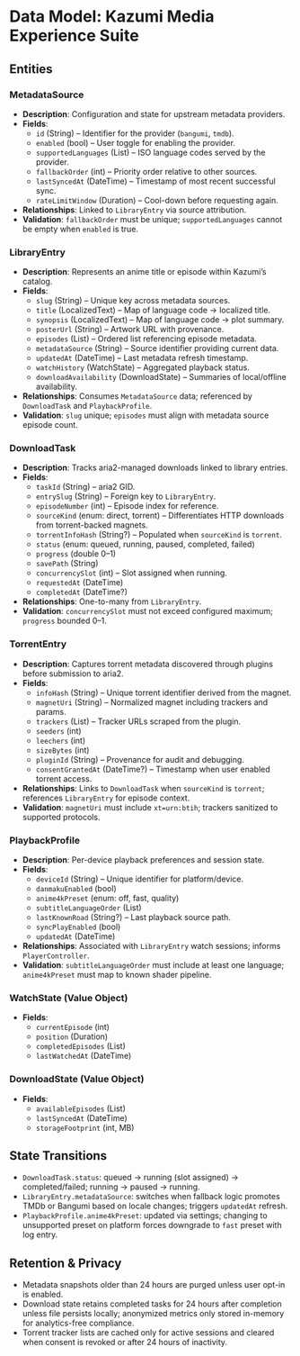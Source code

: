 # Data Model: Kazumi Media Experience Suite

## Entities

### MetadataSource
- **Description**: Configuration and state for upstream metadata providers.
- **Fields**:
  - `id` (String) – Identifier for the provider (`bangumi`, `tmdb`).
  - `enabled` (bool) – User toggle for enabling the provider.
  - `supportedLanguages` (List<String>) – ISO language codes served by the provider.
  - `fallbackOrder` (int) – Priority order relative to other sources.
  - `lastSyncedAt` (DateTime) – Timestamp of most recent successful sync.
  - `rateLimitWindow` (Duration) – Cool-down before requesting again.
- **Relationships**: Linked to `LibraryEntry` via source attribution.
- **Validation**: `fallbackOrder` must be unique; `supportedLanguages` cannot be empty when `enabled` is true.

### LibraryEntry
- **Description**: Represents an anime title or episode within Kazumi’s catalog.
- **Fields**:
  - `slug` (String) – Unique key across metadata sources.
  - `title` (LocalizedText) – Map of language code → localized title.
  - `synopsis` (LocalizedText) – Map of language code → plot summary.
  - `posterUrl` (String) – Artwork URL with provenance.
  - `episodes` (List<EpisodeRef>) – Ordered list referencing episode metadata.
  - `metadataSource` (String) – Source identifier providing current data.
  - `updatedAt` (DateTime) – Last metadata refresh timestamp.
  - `watchHistory` (WatchState) – Aggregated playback status.
  - `downloadAvailability` (DownloadState) – Summaries of local/offline availability.
- **Relationships**: Consumes `MetadataSource` data; referenced by `DownloadTask` and `PlaybackProfile`.
- **Validation**: `slug` unique; `episodes` must align with metadata source episode count.

### DownloadTask
- **Description**: Tracks aria2-managed downloads linked to library entries.
- **Fields**:
  - `taskId` (String) – aria2 GID.
  - `entrySlug` (String) – Foreign key to `LibraryEntry`.
  - `episodeNumber` (int) – Episode index for reference.
  - `sourceKind` (enum: direct, torrent) – Differentiates HTTP downloads from torrent-backed magnets.
  - `torrentInfoHash` (String?) – Populated when `sourceKind` is `torrent`.
  - `status` (enum: queued, running, paused, completed, failed)
  - `progress` (double 0–1)
  - `savePath` (String)
  - `concurrencySlot` (int) – Slot assigned when running.
  - `requestedAt` (DateTime)
  - `completedAt` (DateTime?)
- **Relationships**: One-to-many from `LibraryEntry`.
- **Validation**: `concurrencySlot` must not exceed configured maximum; `progress` bounded 0–1.

### TorrentEntry
- **Description**: Captures torrent metadata discovered through plugins before submission to aria2.
- **Fields**:
  - `infoHash` (String) – Unique torrent identifier derived from the magnet.
  - `magnetUri` (String) – Normalized magnet including trackers and params.
  - `trackers` (List<String>) – Tracker URLs scraped from the plugin.
  - `seeders` (int)
  - `leechers` (int)
  - `sizeBytes` (int)
  - `pluginId` (String) – Provenance for audit and debugging.
  - `consentGrantedAt` (DateTime?) – Timestamp when user enabled torrent access.
- **Relationships**: Links to `DownloadTask` when `sourceKind` is `torrent`; references `LibraryEntry` for episode context.
- **Validation**: `magnetUri` must include `xt=urn:btih`; trackers sanitized to supported protocols.

### PlaybackProfile
- **Description**: Per-device playback preferences and session state.
- **Fields**:
  - `deviceId` (String) – Unique identifier for platform/device.
  - `danmakuEnabled` (bool)
  - `anime4kPreset` (enum: off, fast, quality)
  - `subtitleLanguageOrder` (List<String>)
  - `lastKnownRoad` (String?) – Last playback source path.
  - `syncPlayEnabled` (bool)
  - `updatedAt` (DateTime)
- **Relationships**: Associated with `LibraryEntry` watch sessions; informs `PlayerController`.
- **Validation**: `subtitleLanguageOrder` must include at least one language; `anime4kPreset` must map to known shader pipeline.

### WatchState (Value Object)
- **Fields**:
  - `currentEpisode` (int)
  - `position` (Duration)
  - `completedEpisodes` (List<int>)
  - `lastWatchedAt` (DateTime)

### DownloadState (Value Object)
- **Fields**:
  - `availableEpisodes` (List<int>)
  - `lastSyncedAt` (DateTime)
  - `storageFootprint` (int, MB)

## State Transitions

- `DownloadTask.status`: queued → running (slot assigned) → completed/failed; running → paused → running.
- `LibraryEntry.metadataSource`: switches when fallback logic promotes TMDb or Bangumi based on locale changes; triggers `updatedAt` refresh.
- `PlaybackProfile.anime4kPreset`: updated via settings; changing to unsupported preset on platform forces downgrade to `fast` preset with log entry.

## Retention & Privacy

- Metadata snapshots older than 24 hours are purged unless user opt-in is enabled.
- Download state retains completed tasks for 24 hours after completion unless file persists locally; anonymized metrics only stored in-memory for analytics-free compliance.
- Torrent tracker lists are cached only for active sessions and cleared when consent is revoked or after 24 hours of inactivity.
